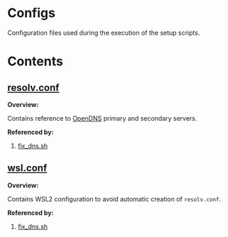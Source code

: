 # Configs

Configuration files used during the execution of the setup scripts.

# Contents

## [resolv.conf](./resolv.conf)

**Overview:**

Contains reference to [OpenDNS]("https://www.opendns.com/") primary and secondary servers.

**Referenced by:**
1. [fix_dns.sh](../scripts/wsl2/fix_dns.sh)

## [wsl.conf](./wsl.conf)

**Overview:**

Contains WSL2 configuration to avoid automatic creation of <code>resolv.conf</code>.

**Referenced by:**
1. [fix_dns.sh](../scripts/wsl2/fix_dns.sh)
